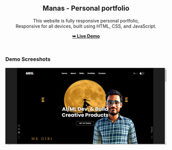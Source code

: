 <div align="center">
  
  <h2 align="center">Manas - Personal portfolio</h2>

  This website is fully responsive personal portfolio, <br />Responsive for all devices, built using HTML, CSS, and JavaScript.

  <a href="https://manas8991.github.io/Manas_portfolio_1998.github.io/"><strong>➥ Live Demo</strong></a>

</div>

<br />

### Demo Screeshots

![Jack Portfolio Desktop Demo](https://github.com/MANAS8991/Manas_portfolio_1998.github.io/blob/main/Screenshot%20(147).png "Desktop Demo")

